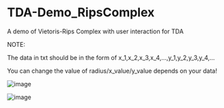 # TDA-Demo_RipsComplex
A demo of Vietoris-Rips Complex with user interaction for TDA

NOTE:

The data in txt should be in the form of x_1,x_2,x_3,x_4,...,y_1,y_2,y_3,y_4,...

You can change the value of radius/x_value/y_value depends on your data!

![image](https://user-images.githubusercontent.com/102588357/174856902-28872ede-6325-4179-847f-d8dd1294c715.png)

![image](https://user-images.githubusercontent.com/102588357/174857394-55a5923f-69da-40a0-ad14-422b2c5cd824.png)
